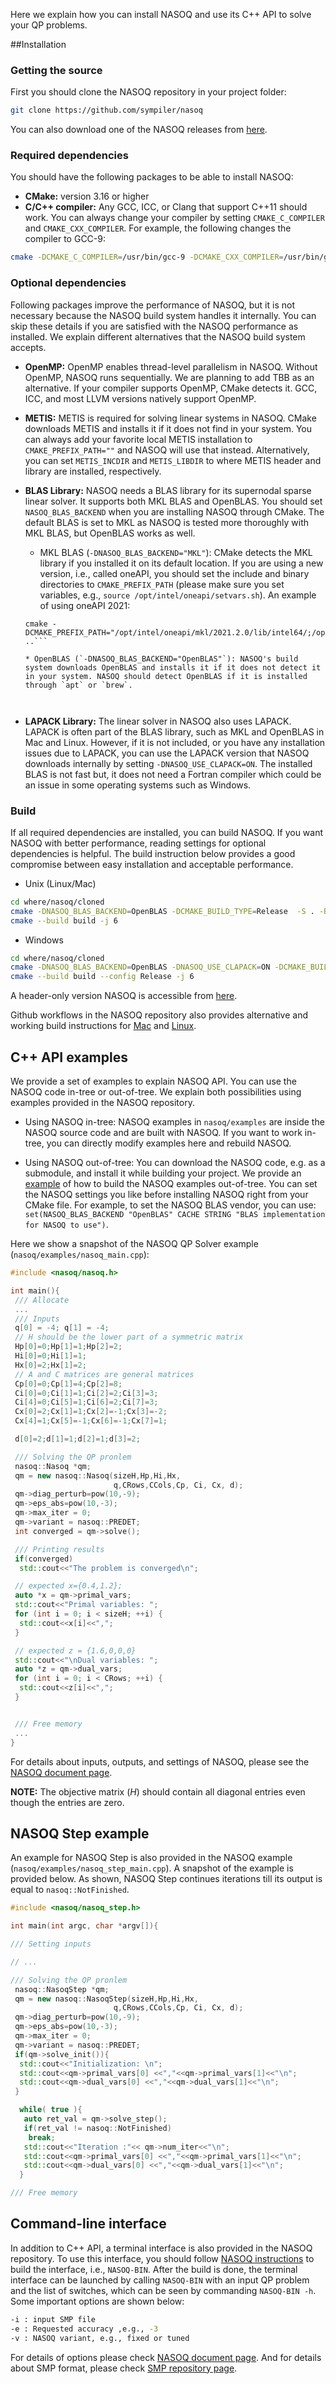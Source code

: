 
 Here we explain how you can install NASOQ and use its C++ API to solve your QP problems.

##Installation

### Getting the source
First you should clone the NASOQ repository in your project folder:
```bash
git clone https://github.com/sympiler/nasoq
```
You can also download one of the NASOQ releases from [here](https://github.com/sympiler/nasoq/releases). 


### Required dependencies 
You should have the following packages to be able to install NASOQ:

* **CMake:** version 3.16 or higher
* **C/C++ compiler:** Any GCC, ICC, or Clang that support C++11 should work. You can always change your compiler by setting `CMAKE_C_COMPILER` and `CMAKE_CXX_COMPILER`. For example, the following changes the compiler to GCC-9: 
```bash
cmake -DCMAKE_C_COMPILER=/usr/bin/gcc-9 -DCMAKE_CXX_COMPILER=/usr/bin/g++-9 ..
```

### Optional dependencies 
Following packages improve the performance of NASOQ, but it is not necessary because the NASOQ build system handles it internally. You can skip these details if you are satisfied with the NASOQ performance as installed. We explain different alternatives that the NASOQ build system accepts. 

* **OpenMP:** OpenMP enables thread-level parallelism in NASOQ. Without OpenMP, NASOQ runs sequentially. We are planning to add TBB as an alternative. If your compiler supports OpenMP, CMake detects it. GCC, ICC, and most LLVM versions natively support OpenMP.

* **METIS:** METIS is required for solving linear systems in NASOQ. CMake downloads  METIS and installs it if it does not find in your system. You can always add your favorite local METIS installation to `CMAKE_PREFIX_PATH=""` and NASOQ will use that instead. Alternatively, you can set `METIS_INCDIR` and `METIS_LIBDIR` to where METIS header and library are installed, respectively.   

* **BLAS Library:** NASOQ needs a BLAS library for its supernodal sparse linear solver. It supports both MKL BLAS and OpenBLAS. You should set `NASOQ_BLAS_BACKEND` when you are installing NASOQ through CMake. The default BLAS is set to MKL as NASOQ is tested more thoroughly with MKL BLAS, but OpenBLAS works as well. 

	* MKL BLAS (`-DNASOQ_BLAS_BACKEND="MKL"`): CMake detects the MKL library if you installed it on its default location. If you are using a new version, i.e., called oneAPI, you should set the include and binary directories to `CMAKE_PREFIX_PATH` (please make sure you set variables, e.g., `source /opt/intel/oneapi/setvars.sh`). An example of using oneAPI 2021: 
	```	
	cmake -DCMAKE_PREFIX_PATH="/opt/intel/oneapi/mkl/2021.2.0/lib/intel64/;/opt/intel/oneapi/mkl/2021.2.0/include/" ..``` 

	* OpenBLAS (`-DNASOQ_BLAS_BACKEND="OpenBLAS"`): NASOQ's build system downloads OpenBLAS and installs it if it does not detect it in your system. NASOQ should detect OpenBLAS if it is installed through `apt` or `brew`.   



* **LAPACK Library:** The linear solver in NASOQ also uses LAPACK. LAPACK is often part of the BLAS library, such as MKL and OpenBLAS in Mac and Linux. However, if it is not included, or you have any installation issues due to LAPACK, you can use the LAPACK version that NASOQ downloads internally by setting `-DNASOQ_USE_CLAPACK=ON`. The installed BLAS is not fast but, it does not need a Fortran compiler which could be an issue in some operating systems such as Windows. 

### Build
If all required dependencies are installed, you can build NASOQ. If you want NASOQ with better performance, reading settings for optional dependencies is helpful. The build instruction below provides a good compromise between easy installation and acceptable performance. 

* Unix (Linux/Mac)
```bash
cd where/nasoq/cloned
cmake -DNASOQ_BLAS_BACKEND=OpenBLAS -DCMAKE_BUILD_TYPE=Release  -S . -B build
cmake --build build -j 6 
```

* Windows
```bash
cd where/nasoq/cloned
cmake -DNASOQ_BLAS_BACKEND=OpenBLAS -DNASOQ_USE_CLAPACK=ON -DCMAKE_BUILD_TYPE=Release  -S . -B build
cmake --build build --config Release -j 6 
```


A header-only version NASOQ is accessible from [here](https://github.com/sympiler/nasoq/archive/refs/tags/v0.1.0.zip).

Github workflows in the NASOQ repository also provides alternative and working build instructions for [Mac](https://github.com/sympiler/nasoq/blob/3565bba5c984e24a1e22f3555e2ba09e31c4486f/.github/workflows/cmakeMac.yml#L34) and [Linux](https://github.com/sympiler/nasoq/blob/3565bba5c984e24a1e22f3555e2ba09e31c4486f/.github/workflows/cmakeUbuntu.yml#L32).

## C++ API examples
We provide a set of examples to explain NASOQ API. You can use the NASOQ code in-tree or out-of-tree. We explain both possibilities using examples provided in the NASOQ repository.   

* Using NASOQ in-tree: 
NASOQ examples in `nasoq/examples` are inside the NASOQ source code and are built with NASOQ. If you want to work in-tree, you can directly modify examples here and rebuild NASOQ.   

* Using NASOQ out-of-tree: You can download the NASOQ code, e.g. as a submodule, and install it while building your project. We provide an [example](https://github.com/cheshmi/nasoq-example) of how to build the NASOQ examples out-of-tree. You can set the NASOQ settings you like before installing NASOQ right from your CMake file. For example, to set the NASOQ BLAS vendor, you can use: `set(NASOQ_BLAS_BACKEND "OpenBLAS" CACHE STRING "BLAS implementation for NASOQ to use")`.

Here we show a snapshot of the NASOQ QP Solver example (`nasoq/examples/nasoq_main.cpp`):   

```C++
#include <nasoq/nasoq.h>

int main(){
 /// Allocate
 ...
 /// Inputs
 q[0] = -4; q[1] = -4;
 // H should be the lower part of a symmetric matrix
 Hp[0]=0;Hp[1]=1;Hp[2]=2;
 Hi[0]=0;Hi[1]=1;
 Hx[0]=2;Hx[1]=2;
 // A and C matrices are general matrices
 Cp[0]=0;Cp[1]=4;Cp[2]=8;
 Ci[0]=0;Ci[1]=1;Ci[2]=2;Ci[3]=3;
 Ci[4]=0;Ci[5]=1;Ci[6]=2;Ci[7]=3;
 Cx[0]=2;Cx[1]=1;Cx[2]=-1;Cx[3]=-2;
 Cx[4]=1;Cx[5]=-1;Cx[6]=-1;Cx[7]=1;

 d[0]=2;d[1]=1;d[2]=1;d[3]=2;

 /// Solving the QP pronlem
 nasoq::Nasoq *qm;
 qm = new nasoq::Nasoq(sizeH,Hp,Hi,Hx,
                       q,CRows,CCols,Cp, Ci, Cx, d);
 qm->diag_perturb=pow(10,-9);
 qm->eps_abs=pow(10,-3);
 qm->max_iter = 0;
 qm->variant = nasoq::PREDET;
 int converged = qm->solve();

 /// Printing results
 if(converged)
  std::cout<<"The problem is converged\n";

 // expected x={0.4,1.2};
 auto *x = qm->primal_vars;
 std::cout<<"Primal variables: ";
 for (int i = 0; i < sizeH; ++i) {
  std::cout<<x[i]<<",";
 }

 // expected z = {1.6,0,0,0}
 std::cout<<"\nDual variables: ";
 auto *z = qm->dual_vars;
 for (int i = 0; i < CRows; ++i) {
  std::cout<<z[i]<<",";
 }


 /// Free memory
 ...
}
```
For details about inputs, outputs, and settings of NASOQ, please see the [NASOQ document page](solver.md). 

**NOTE:** The objective matrix (_H_) should contain all diagonal entries even though the entries are zero. 

## NASOQ Step example
An example for NASOQ Step is also provided in the NASOQ example (`nasoq/examples/nasoq_step_main.cpp`). A snapshot of the example is provided below. As shown, NASOQ Step continues iterations till its output is equal to `nasoq::NotFinished`.

```C++
#include <nasoq/nasoq_step.h>

int main(int argc, char *argv[]){

/// Setting inputs	

// ...

/// Solving the QP pronlem
 nasoq::NasoqStep *qm;
 qm = new nasoq::NasoqStep(sizeH,Hp,Hi,Hx,
                       q,CRows,CCols,Cp, Ci, Cx, d);
 qm->diag_perturb=pow(10,-9);
 qm->eps_abs=pow(10,-3);
 qm->max_iter = 0;
 qm->variant = nasoq::PREDET;
 if(qm->solve_init()){
  std::cout<<"Initialization: \n";
  std::cout<<qm->primal_vars[0] <<","<<qm->primal_vars[1]<<"\n";
  std::cout<<qm->dual_vars[0] <<","<<qm->dual_vars[1]<<"\n";
 }

  while( true ){
   auto ret_val = qm->solve_step();
   if(ret_val != nasoq::NotFinished)
    break;
   std::cout<<"Iteration :"<< qm->num_iter<<"\n";
   std::cout<<qm->primal_vars[0] <<","<<qm->primal_vars[1]<<"\n";
   std::cout<<qm->dual_vars[0] <<","<<qm->dual_vars[1]<<"\n";
  }

/// Free memory

```


## Command-line interface
In addition to C++ API, a terminal interface is also provided in the NASOQ repository. To use this interface, you should follow [NASOQ instructions](getting-started-nasoq.md#installation) to build the interface, i.e., ```NASOQ-BIN```.
After the build is done, the terminal interface can be launched by calling ```NASOQ-BIN``` with an input QP problem and the list of switches, which can be seen by commanding ```NASOQ-BIN -h```. Some important options are shown below:
```bash
-i : input SMP file
-e : Requested accuracy ,e.g., -3
-v : NASOQ variant, e.g., fixed or tuned
```
For details of options please check [NASOQ document page](solver.md). And for details about SMP format, please check [SMP repository page](repository.md).

